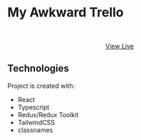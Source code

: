 # My Awkward Trello
<div id="top"></div>

<div align="center">
  <br>
  <p align="center">
    <a href="https://dmtrhrytsak.github.io/my-awkward-trello/">View Live</a>
  </p>
</div>
	
## Technologies
Project is created with:
* React
* Typescript
* Redux/Redux Toolkit
* TailwindCSS
* classnames
